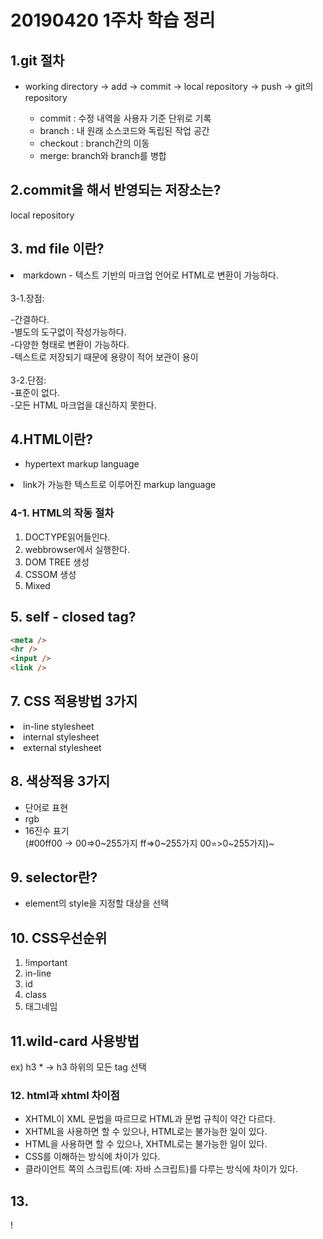 # 20190420 1주차 학습 정리

## 1.git 절차
- working directory -> add -> commit -> local repository -> push -> git의 repository
   
   - commit : 수정 내역을 사용자 기준 단위로 기록
   - branch : 내 원래 소스코드와 독립된 작업 공간
   - checkout : branch간의 이동
   - merge: branch와 branch를 병합


## 2.commit을 해서 반영되는 저장소는?
local repository


## 3. md file 이란?
<li> markdown - 텍스트 기반의 마크업 언어로 HTML로 변환이 가능하다.</li>
<br/>
3-1.장점:

-간결하다. <br/>
-별도의 도구없이 작성가능하다. <br/>
-다양한 형태로 변환이 가능하다. <br/>
-텍스트로 저장되기 때문에 용량이 적어 보관이 용이 <br/>
<br/>
3-2.단점:<br/>
-표준이 없다. <br/>
-모든 HTML 마크업을 대신하지 못한다.<br/>

## 4.HTML이란? <br>
- hypertext markup language

<li> link가 가능한 텍스트로 이루어진 markup language </li>

### 4-1. HTML의 작동 절차
1. DOCTYPE읽어들인다.
2. webbrowser에서 실행한다.
3. DOM TREE 생성
4. CSSOM 생성
5. Mixed

## 5. self - closed tag?
```html
<meta />
<hr />
<input />
<link /> 
```
## 7. CSS 적용방법 3가지
<li> in-line stylesheet </li>
<li> internal stylesheet </li>
<li> external stylesheet </li>

## 8. 색상적용 3가지
- 단어로 표현
- rgb
- 16진수 표기 <br>
(#00ff00 -> 00=>0~255가지 ff=>0~255가지 00=>0~255가지)~

## 9. selector란?
- element의 style을 지정할 대상을 선택

## 10. CSS우선순위
1. !important
2. in-line
3. id
4. class
5. 태그네임

## 11.wild-card 사용방법
ex) h3 * -> h3 하위의 모든 tag 선택

### 12. html과 xhtml 차이점
- XHTML이 XML 문법을 따르므로 HTML과 문법 규칙이 약간 다르다. <br/>
- XHTML을 사용하면 할 수 있으나, HTML로는 불가능한 일이 있다. <br/>
- HTML을 사용하면 할 수 있으나, XHTML로는 불가능한 일이 있다. <br/>
- CSS를 이해하는 방식에 차이가 있다. <br/>
- 클라이언트 쪽의 스크립트(예: 자바 스크립트)를 다루는 방식에 차이가 있다. <br/>

## 13. 
&#33;

